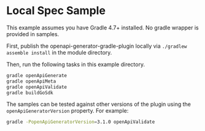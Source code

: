 # Local Spec Sample

This example assumes you have Gradle 4.7+ installed. No gradle wrapper is provided in samples.

First, publish the openapi-generator-gradle-plugin locally via `./gradlew assemble install` in the module directory.

Then, run the following tasks in this example directory.

```bash
gradle openApiGenerate
gradle openApiMeta
gradle openApiValidate
gradle buildGoSdk
```

The samples can be tested against other versions of the plugin using the `openApiGeneratorVersion` property. For example:

```bash
gradle -PopenApiGeneratorVersion=3.1.0 openApiValidate
```
